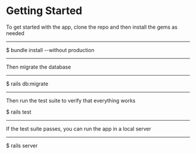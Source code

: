 # Getting Started

To get started with the app, clone the repo and then install the gems as needed

- - -

$ bundle install --without production

- - -

Then migrate the database

- - -

$ rails db:migrate

- - -

Then run the test suite to verify that everything works

$ rails test

- - -

If the test suite passes, you can run the app in a local server

- - -

$ rails server